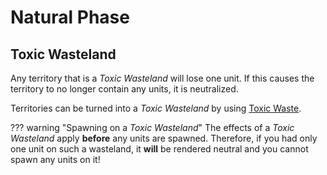 # Natural Phase

## Toxic Wasteland
Any territory that is a *Toxic Wasteland* will lose one unit.
If this causes the territory to no longer contain any units, it is neutralized.

Territories can be turned into a *Toxic Wasteland* by using [Toxic Waste](3_inventory.md#toxic-waste).

??? warning "Spawning on a *Toxic Wasteland*"
    The effects of a *Toxic Wasteland* apply **before** any units are spawned.
    Therefore, if you had only one unit on such a wasteland, it **will** be rendered neutral
    and you cannot spawn any units on it!
